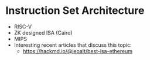 # Instruction Set Architecture

- RISC-V
- ZK designed ISA (Cairo)
- MIPS
- Interesting recent articles that discuss this topic:
  - https://hackmd.io/@leoalt/best-isa-ethereum
